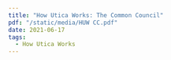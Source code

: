 ```yaml
---
title: "How Utica Works: The Common Council"
pdf: "/static/media/HUW CC.pdf"
date: 2021-06-17
tags:
  - How Utica Works
---
```

